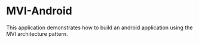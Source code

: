 # MVI-Android

This application demonstrates how to build an android application using the MVI architecture pattern.
